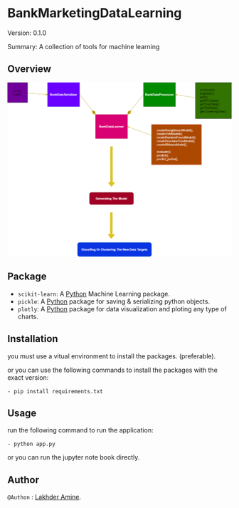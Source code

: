 # BankMarketingDataLearning

Version: 0.1.0

Summary: A collection of tools for machine learning

## Overview

<img src="https://github.com/LakhderAmine99/BankMarketingDataLearning/blob/main/architecture/structure.jpg">

## Package

- `scikit-learn`: A [Python](#Python) Machine Learning package.
- `pickle`: A [Python](#Python) package for saving & serializing python objects.
- `plotly`: A [Python](#Python) package for data visualization and ploting any type of charts.

## Installation

you must use a vitual environment to install the packages. (preferable).

or you can use the following commands to install the packages with the exact version:

    - pip install requirements.txt

## Usage

run the following command to run the application:

    - python app.py

or you can run the jupyter note book directly.

## Author

`@Authon` : [Lakhder Amine](#Author).
